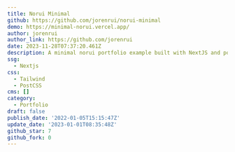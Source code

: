 ```yaml
---
title: Norui Minimal
github: https://github.com/jorenrui/norui-minimal
demo: https://minimal-norui.vercel.app/
author: jorenrui
author_link: https://github.com/jorenrui
date: 2023-11-28T07:37:20.461Z
description: A minimal norui portfolio example built with NextJS and powered by Notion .
ssg:
  - Nextjs
css:
  - Tailwind
  - PostCSS
cms: []
category:
  - Portfolio
draft: false
publish_date: '2022-01-05T15:15:47Z'
update_date: '2023-01-01T08:35:48Z'
github_star: 7
github_fork: 0
---
```


